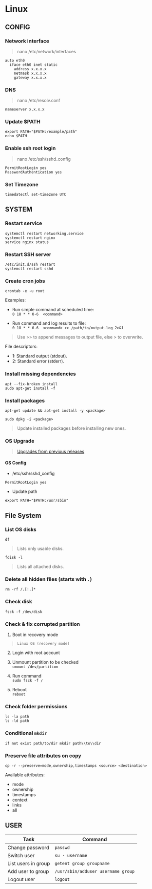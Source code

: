 # Linux

## CONFIG

### Network interface

> nano /etc/network/interfaces

```shell
auto eth0
  iface eth0 inet static
    address x.x.x.x
    netmask x.x.x.x
    gateway x.x.x.x
```

### DNS

> nano /etc/resolv.conf

```shell
nameserver x.x.x.x
```

### Update $PATH

`export PATH="$PATH:/example/path"`\
`echo $PATH`

### Enable ssh root login

> nano /etc/ssh/sshd_config

```ascii
PermitRootLogin yes
PasswordAuthentication yes
```

### Set Timezone

`timedatectl set-timezone UTC`

## SYSTEM

### Restart service

`systemctl restart networking.service`\
`systemctl restart nginx`\
`service nginx status`

### Restart SSH server

`/etc/init.d/ssh restart`\
`systemctl restart sshd`

### Create cron jobs
`crontab -e -u root`

Examples:
* Run simple command at scheduled time:\
`0 18 * * 0-6  <command>`

* Run command and log results to file:\
`0 18 * * 0-6  <command> >> /path/to/output.log 2>&1`
> Use >> to append messages to output file, else > to overwrite.

File descriptors:
* 1: Standard output (stdout).
* 2: Standard error (stderr).

### Install missing dependencies
`apt --fix-broken install`\
`sudo apt-get install -f`

### Install packages

```shell
apt-get update && apt-get install -y <package>
```

```shell
sudo dpkg -i <package>
```

> Update installed packages before installing new ones.

### OS Upgrade
> [Upgrades from previous releases](https://www.debian.org/releases/lenny/amd64/release-notes/ch-upgrading.en.html)

#### OS Config

* /etc/ssh/sshd_config
```ascii
PermitRootLogin yes
```
* Update path
```shell
export PATH="$PATH:/usr/sbin"
```

## File System

### List OS disks

`df`

> Lists only usable disks.

`fdisk -l`

> Lists all attached disks.

### Delete all hidden files (starts with `.`)

```shell
rm -rf /.[!.]*
```

### Check disk

```shell
fsck -f /dev/disk
```

### Check & fix corrupted partition

1. Boot in recovery mode
> `Linux OS (recovery mode)`

2. Login with root account

3. Unmount partition to be checked\
`umount /dev/partition`

4. Run command\
`sudo fsck -f /`

5. Reboot\
`reboot`

### Check folder permissions

`ls -la path`\
`ls -ld path`

### Conditional `mkdir`

```Shell
if not exist path/to/dir mkdir path\\to\\dir
```

### Preserve file attributes on copy
`cp -r --preserve=mode,ownership,timestamps <source> <destination>`

Available attributes:
- mode
- ownership
- timestamps
- context
- links
- all

## USER

| Task                    | Command                               |
|---                      |---                                    |
| Change password         |   `passwd`                            |
| Switch user             | `su - username`                       |
| List users in group     | `getent group groupname`              |
| Add user to group       | `/usr/sbin/adduser username group`    |
| Logout user             | `logout`                              |
